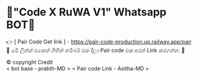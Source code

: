 # 💠"Code X RuWA V1" Whatsapp BOT💠

👉 [ Pair Code Get link ] - https://pair-code-production.up.railway.app/pair
💛 මෙී ලින්ක් එකෙන් ගිහින් නමිබර් එක දීලා Pair code එක අරන් Link කරගන්න. 💛

©️ copyright Credit  
< bot base - prabth-MD >
< Pair code Link - Asitha-MD >
